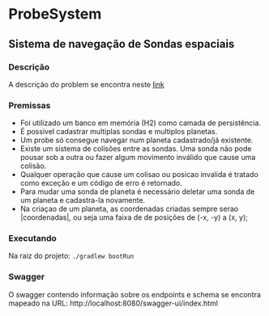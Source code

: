# ProbeSystem
## Sistema de navegação de Sondas espaciais

### Descrição

A descrição do problem se encontra neste [link](https://gist.github.com/elo7-developer/f0b91a7a98e5e65288b875ac6d376875)

### Premissas

- Foi utilizado um banco em memória (H2) como camada de persistência.
- É possivel cadastrar multiplas sondas e multiplos planetas.
- Um probe só consegue navegar num planeta cadastrado/já existente.
- Existe um sistema de colisões entre as sondas. Uma sonda não pode pousar sob a outra
 ou fazer algum movimento inválido que cause uma colisão.
- Qualquer operação que cause um colisao ou posicao invalida é tratado como exceção 
 e um código de erro é retornado.
- Para mudar uma sonda de planeta é necessário deletar uma sonda de um planeta e cadastra-la 
 novamente.
- Na criaçao de um planeta, as coordenadas criadas sempre serao |coordenadas|, ou seja uma faixa de 
  de posições de (-x, -y) a (x, y);

### Executando

Na raiz do projeto:
`./gradlew bootRun ` 

### Swagger

O swagger contendo informação sobre os endpoints e schema se encontra mapeado na URL: http://localhost:8080/swagger-ui/index.html 